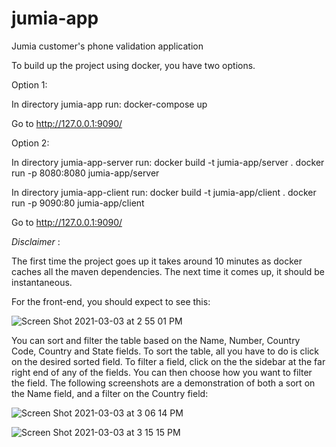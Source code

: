 # jumia-app
Jumia customer's phone validation application

To build up the project using docker, you have two options.

Option 1:

In directory jumia-app run: docker-compose up

Go to http://127.0.0.1:9090/

Option 2:

In directory jumia-app-server run: 
docker build -t jumia-app/server .
docker run -p 8080:8080 jumia-app/server

In directory jumia-app-client run:
docker build -t jumia-app/client .
docker run -p 9090:80 jumia-app/client

Go to http://127.0.0.1:9090/

*Disclaimer* :

The first time the project goes up it takes around 10 minutes as docker caches all the maven dependencies. 
The next time it comes up, it should be instantaneous.

For the front-end, you should expect to see this:


![Screen Shot 2021-03-03 at 2 55 01 PM](https://user-images.githubusercontent.com/59670782/109809654-3dfa7d00-7c31-11eb-9662-1a8246fde8c0.png)

You can sort and filter the table based on the Name, Number, Country Code, Country and State fields. To sort the table, all you have to do is click
on the desired sorted field. To filter a field, click on the the sidebar at the far right end of any of the fields. You can then choose how you want
to filter the field. The following screenshots are a demonstration of both a sort on the Name field, and a filter on the Country field:


![Screen Shot 2021-03-03 at 3 06 14 PM](https://user-images.githubusercontent.com/59670782/109810767-9da55800-7c32-11eb-8a97-169e909ffefd.png)


![Screen Shot 2021-03-03 at 3 15 15 PM](https://user-images.githubusercontent.com/59670782/109811284-494ea800-7c33-11eb-8a0c-5ff9175319ec.png)
